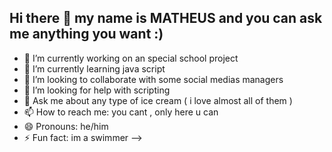 ## Hi there 👋 my name is MATHEUS and you can ask me anything you want :)

- 🔭 I’m currently working on an special school project
- 🌱 I’m currently learning java script
- 👯 I’m looking to collaborate with some social medias managers
- 🤔 I’m looking for help with scripting
- 💬 Ask me about any type of ice cream ( i love almost all of them )
- 📫 How to reach me: you cant , only here u can 
- 😄 Pronouns: he/him
- ⚡ Fun fact: im a swimmer
-->
